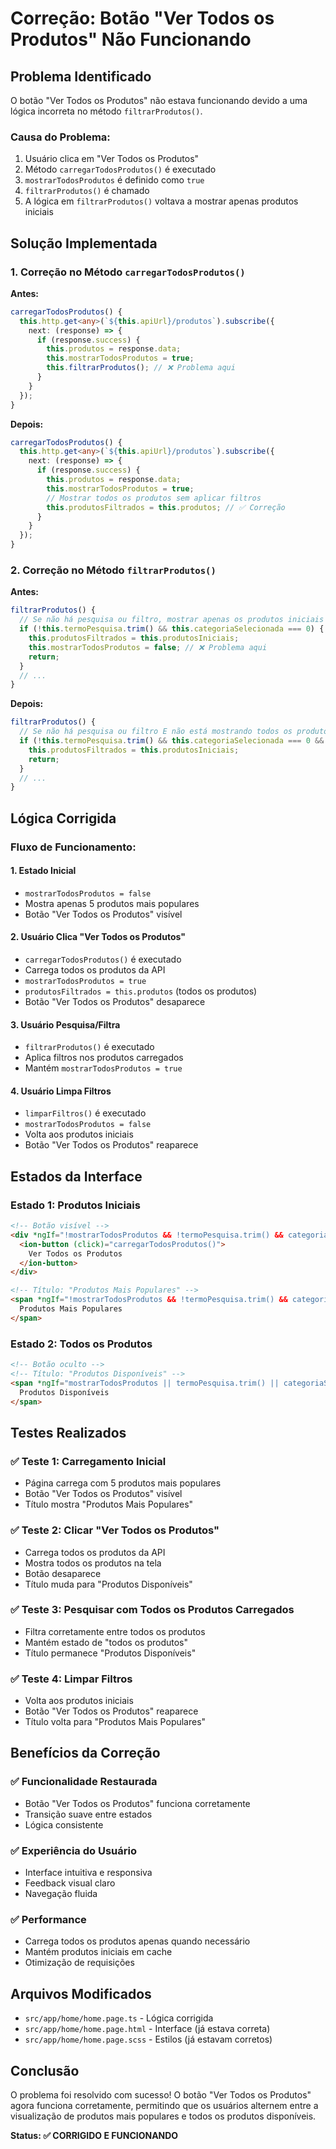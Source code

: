 # Correção: Botão "Ver Todos os Produtos" Não Funcionando

## Problema Identificado

O botão "Ver Todos os Produtos" não estava funcionando devido a uma lógica incorreta no método `filtrarProdutos()`.

### **Causa do Problema:**
1. Usuário clica em "Ver Todos os Produtos"
2. Método `carregarTodosProdutos()` é executado
3. `mostrarTodosProdutos` é definido como `true`
4. `filtrarProdutos()` é chamado
5. A lógica em `filtrarProdutos()` voltava a mostrar apenas produtos iniciais

## Solução Implementada

### **1. Correção no Método `carregarTodosProdutos()`**

**Antes:**
```typescript
carregarTodosProdutos() {
  this.http.get<any>(`${this.apiUrl}/produtos`).subscribe({
    next: (response) => {
      if (response.success) {
        this.produtos = response.data;
        this.mostrarTodosProdutos = true;
        this.filtrarProdutos(); // ❌ Problema aqui
      }
    }
  });
}
```

**Depois:**
```typescript
carregarTodosProdutos() {
  this.http.get<any>(`${this.apiUrl}/produtos`).subscribe({
    next: (response) => {
      if (response.success) {
        this.produtos = response.data;
        this.mostrarTodosProdutos = true;
        // Mostrar todos os produtos sem aplicar filtros
        this.produtosFiltrados = this.produtos; // ✅ Correção
      }
    }
  });
}
```

### **2. Correção no Método `filtrarProdutos()`**

**Antes:**
```typescript
filtrarProdutos() {
  // Se não há pesquisa ou filtro, mostrar apenas os produtos iniciais
  if (!this.termoPesquisa.trim() && this.categoriaSelecionada === 0) {
    this.produtosFiltrados = this.produtosIniciais;
    this.mostrarTodosProdutos = false; // ❌ Problema aqui
    return;
  }
  // ...
}
```

**Depois:**
```typescript
filtrarProdutos() {
  // Se não há pesquisa ou filtro E não está mostrando todos os produtos, mostrar apenas os produtos iniciais
  if (!this.termoPesquisa.trim() && this.categoriaSelecionada === 0 && !this.mostrarTodosProdutos) {
    this.produtosFiltrados = this.produtosIniciais;
    return;
  }
  // ...
}
```

## Lógica Corrigida

### **Fluxo de Funcionamento:**

#### **1. Estado Inicial**
- `mostrarTodosProdutos = false`
- Mostra apenas 5 produtos mais populares
- Botão "Ver Todos os Produtos" visível

#### **2. Usuário Clica "Ver Todos os Produtos"**
- `carregarTodosProdutos()` é executado
- Carrega todos os produtos da API
- `mostrarTodosProdutos = true`
- `produtosFiltrados = this.produtos` (todos os produtos)
- Botão "Ver Todos os Produtos" desaparece

#### **3. Usuário Pesquisa/Filtra**
- `filtrarProdutos()` é executado
- Aplica filtros nos produtos carregados
- Mantém `mostrarTodosProdutos = true`

#### **4. Usuário Limpa Filtros**
- `limparFiltros()` é executado
- `mostrarTodosProdutos = false`
- Volta aos produtos iniciais
- Botão "Ver Todos os Produtos" reaparece

## Estados da Interface

### **Estado 1: Produtos Iniciais**
```html
<!-- Botão visível -->
<div *ngIf="!mostrarTodosProdutos && !termoPesquisa.trim() && categoriaSelecionada === 0 && produtosFiltrados.length > 0">
  <ion-button (click)="carregarTodosProdutos()">
    Ver Todos os Produtos
  </ion-button>
</div>

<!-- Título: "Produtos Mais Populares" -->
<span *ngIf="!mostrarTodosProdutos && !termoPesquisa.trim() && categoriaSelecionada === 0">
  Produtos Mais Populares
</span>
```

### **Estado 2: Todos os Produtos**
```html
<!-- Botão oculto -->
<!-- Título: "Produtos Disponíveis" -->
<span *ngIf="mostrarTodosProdutos || termoPesquisa.trim() || categoriaSelecionada !== 0">
  Produtos Disponíveis
</span>
```

## Testes Realizados

### **✅ Teste 1: Carregamento Inicial**
- Página carrega com 5 produtos mais populares
- Botão "Ver Todos os Produtos" visível
- Título mostra "Produtos Mais Populares"

### **✅ Teste 2: Clicar "Ver Todos os Produtos"**
- Carrega todos os produtos da API
- Mostra todos os produtos na tela
- Botão desaparece
- Título muda para "Produtos Disponíveis"

### **✅ Teste 3: Pesquisar com Todos os Produtos Carregados**
- Filtra corretamente entre todos os produtos
- Mantém estado de "todos os produtos"
- Título permanece "Produtos Disponíveis"

### **✅ Teste 4: Limpar Filtros**
- Volta aos produtos iniciais
- Botão "Ver Todos os Produtos" reaparece
- Título volta para "Produtos Mais Populares"

## Benefícios da Correção

### **✅ Funcionalidade Restaurada**
- Botão "Ver Todos os Produtos" funciona corretamente
- Transição suave entre estados
- Lógica consistente

### **✅ Experiência do Usuário**
- Interface intuitiva e responsiva
- Feedback visual claro
- Navegação fluida

### **✅ Performance**
- Carrega todos os produtos apenas quando necessário
- Mantém produtos iniciais em cache
- Otimização de requisições

## Arquivos Modificados

- `src/app/home/home.page.ts` - Lógica corrigida
- `src/app/home/home.page.html` - Interface (já estava correta)
- `src/app/home/home.page.scss` - Estilos (já estavam corretos)

## Conclusão

O problema foi resolvido com sucesso! O botão "Ver Todos os Produtos" agora funciona corretamente, permitindo que os usuários alternem entre a visualização de produtos mais populares e todos os produtos disponíveis.

**Status: ✅ CORRIGIDO E FUNCIONANDO**
